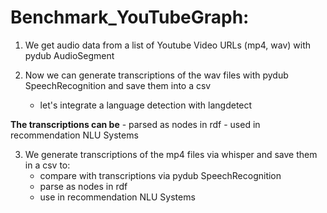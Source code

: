 # Benchmark_YouTubeGraph:

1. We get audio data from a list of Youtube Video URLs (mp4, wav) with pydub AudioSegment

2. Now we can generate transcriptions of the wav files with pydub SpeechRecognition and save them into a csv 
    - let's integrate a language detection with langdetect

**The transcriptions can be** 
    - parsed as nodes in rdf 
    - used in recommendation NLU Systems

3. We generate transcriptions of the mp4 files via whisper and save them in a csv to:
    - compare with transcriptions via pydub SpeechRecognition
    - parse as nodes in rdf 
    - use in recommendation NLU Systems  
